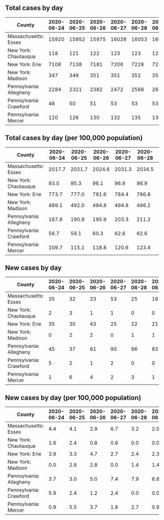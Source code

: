 ## Total cases by day

| County | 2020-06-24 | 2020-06-25 | 2020-06-26 | 2020-06-27 | 2020-06-28 | 2020-06-29 | 2020-06-30 |
| --- | --- | --- | --- | --- | --- | --- | --- |
| Massachusetts: Essex | 15920 | 15952 | 15975 | 16028 | 16053 | 16069 |  |
| New York: Chautauqua | 118 | 121 | 122 | 123 | 123 | 123 |  |
| New York: Erie | 7108 | 7138 | 7181 | 7206 | 7228 | 7249 |  |
| New York: Madison | 347 | 349 | 351 | 351 | 352 | 353 |  |
| Pennsylvania: Allegheny | 2284 | 2321 | 2382 | 2472 | 2568 | 2651 |  |
| Pennsylvania: Crawford | 48 | 50 | 51 | 53 | 53 | 53 |  |
| Pennsylvania: Mercer | 120 | 126 | 130 | 132 | 135 | 136 |  |
## Total cases by day (per 100,000 population)

| County | 2020-06-24 | 2020-06-25 | 2020-06-26 | 2020-06-27 | 2020-06-28 | 2020-06-29 | 2020-06-30 |
| --- | --- | --- | --- | --- | --- | --- | --- |
| Massachusetts: Essex | 2017.7 | 2021.7 | 2024.6 | 2031.3 | 2034.5 | 2036.5 |  |
| New York: Chautauqua | 93.0 | 95.3 | 96.1 | 96.9 | 96.9 | 96.9 |  |
| New York: Erie | 773.7 | 777.0 | 781.6 | 784.4 | 786.8 | 789.0 |  |
| New York: Madison | 489.1 | 492.0 | 494.8 | 494.8 | 496.2 | 497.6 |  |
| Pennsylvania: Allegheny | 187.8 | 190.9 | 195.9 | 203.3 | 211.2 | 218.0 |  |
| Pennsylvania: Crawford | 56.7 | 59.1 | 60.3 | 62.6 | 62.6 | 62.6 |  |
| Pennsylvania: Mercer | 109.7 | 115.1 | 118.8 | 120.6 | 123.4 | 124.3 |  |

## New cases by day

| County | 2020-06-24 | 2020-06-25 | 2020-06-26 | 2020-06-27 | 2020-06-28 | 2020-06-29 | 2020-06-30 |
| --- | --- | --- | --- | --- | --- | --- | --- |
| Massachusetts: Essex | 35 | 32 | 23 | 53 | 25 | 16 |  |
| New York: Chautauqua | 2 | 3 | 1 | 1 | 0 | 0 |  |
| New York: Erie | 35 | 30 | 43 | 25 | 22 | 21 |  |
| New York: Madison | 0 | 2 | 2 | 0 | 1 | 1 |  |
| Pennsylvania: Allegheny | 45 | 37 | 61 | 90 | 96 | 83 |  |
| Pennsylvania: Crawford | 5 | 2 | 1 | 2 | 0 | 0 |  |
| Pennsylvania: Mercer | 1 | 6 | 4 | 2 | 3 | 1 |  |

## New cases by day (per 100,000 population)

| County | 2020-06-24 | 2020-06-25 | 2020-06-26 | 2020-06-27 | 2020-06-28 | 2020-06-29 | 2020-06-30 |
| --- | --- | --- | --- | --- | --- | --- | --- |
| Massachusetts: Essex | 4.4 | 4.1 | 2.9 | 6.7 | 3.2 | 2.0 |  |
| New York: Chautauqua | 1.6 | 2.4 | 0.8 | 0.8 | 0.0 | 0.0 |  |
| New York: Erie | 3.8 | 3.3 | 4.7 | 2.7 | 2.4 | 2.3 |  |
| New York: Madison | 0.0 | 2.8 | 2.8 | 0.0 | 1.4 | 1.4 |  |
| Pennsylvania: Allegheny | 3.7 | 3.0 | 5.0 | 7.4 | 7.9 | 6.8 |  |
| Pennsylvania: Crawford | 5.9 | 2.4 | 1.2 | 2.4 | 0.0 | 0.0 |  |
| Pennsylvania: Mercer | 0.9 | 5.5 | 3.7 | 1.8 | 2.7 | 0.9 |  |
